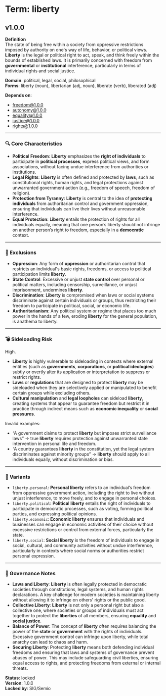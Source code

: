 # Term: liberty

## v1.0.0

**Definition**  
The state of being free within a society from oppressive restrictions imposed by authority on one's way of life, behavior, or political views. **Liberty** is the legal or political right to act, speak, and think freely within the bounds of established laws. It is primarily concerned with freedom from **governmental** or **institutional** interference, particularly in terms of individual rights and social justice.

**Domain**: political, legal, social, philosophical  
**Forms**: liberty (noun), libertarian (adj, noun), liberate (verb), liberated (adj)

**Depends on**:  
- freedom@1.0.0  
- autonomy@1.0.0  
- equality@1.0.0  
- justice@1.0.0  
- rights@1.0.0  

---

### 🔍 Core Characteristics

- **Political Freedom**: **Liberty** emphasizes the **right of individuals** to participate in **political processes**, express political views, and form associations, without facing undue interference from authorities or institutions.
- **Legal Rights**: **Liberty** is often defined and protected by **laws**, such as constitutional rights, human rights, and legal protections against unwarranted government action (e.g., freedom of speech, freedom of religion).
- **Protection from Tyranny**: **Liberty** is central to the idea of **protecting individuals** from authoritarian control and government oppression, ensuring that individuals can live their lives without unreasonable interference.
- **Equal Protection**: **Liberty** entails the protection of rights for all individuals equally, meaning that one person’s liberty should not infringe on another person’s right to freedom, especially in a **democratic** context.

---

### 🚧 Exclusions

- **Oppression**: Any form of **oppression** or authoritarian control that restricts an individual's basic rights, freedoms, or access to political participation limits **liberty**.
- **State Control**: Excessive or unjust **state control** over personal or political matters, including censorship, surveillance, or unjust imprisonment, undermines **liberty**.
- **Discrimination**: **Liberty** is compromised when laws or social systems discriminate against certain individuals or groups, thus restricting their freedom to participate in political, social, or economic life.
- **Authoritarianism**: Any political system or regime that places too much power in the hands of a few, eroding **liberty** for the general population, is anathema to liberty.

---

### 💣 Sideloading Risk

High.  
- **Liberty** is highly vulnerable to sideloading in contexts where external entities (such as **governments**, **corporations**, or **political ideologies**) subtly or overtly alter its application or interpretation to suppress or restrict rights.
- **Laws** or **regulations** that are designed to protect **liberty** may be sideloaded when they are selectively applied or manipulated to benefit certain groups while excluding others.
- **Cultural manipulation** and **legal loopholes** can sideload **liberty**, creating systems that appear to guarantee freedom but restrict it in practice through indirect means such as **economic inequality** or **social pressures**.

Invalid examples:
- “A government claims to protect **liberty** but imposes strict surveillance laws” → true **liberty** requires protection against unwarranted state intervention in personal life and freedom.
- “A country guarantees **liberty** in the constitution, yet the legal system discriminates against minority groups” → **liberty** should apply to all individuals equally, without discrimination or bias.

---

### 🔁 Variants

- `liberty.personal`: **Personal liberty** refers to an individual’s freedom from oppressive government action, including the right to live without unjust interference, to move freely, and to engage in personal choices.
- `liberty.political`: **Political liberty** entails the right of individuals to participate in democratic processes, such as voting, forming political parties, and expressing political opinions.
- `liberty.economic`: **Economic liberty** ensures that individuals and businesses can engage in economic activities of their choice without excessive restrictions or control from external forces, particularly the state.
- `liberty.social`: **Social liberty** is the freedom of individuals to engage in social, cultural, and community activities without undue interference, particularly in contexts where social norms or authorities restrict personal expression.

---

### 🔐 Governance Notes

- **Laws and Liberty**: **Liberty** is often legally protected in democratic societies through constitutions, legal systems, and human rights declarations. A key challenge for modern societies is maintaining liberty without allowing it to infringe on others' rights or the public good.
- **Collective Liberty**: **Liberty** is not only a personal right but also a collective one, where societies or groups of individuals must act together to protect the **liberties** of all members, ensuring **equality** and **social justice**.
- **Balance of Power**: The concept of **liberty** often requires balancing the power of the **state** or **government** with the rights of individuals. Excessive government control can infringe upon liberty, while total anarchy can lead to chaos and harm.
- **Securing Liberty**: Protecting **liberty** means both defending individual freedoms and ensuring that laws and systems of governance prevent abuses of power. This may include safeguarding civil liberties, ensuring equal access to rights, and protecting freedoms from external or internal threats.

**Status**: locked  
**Version**: 1.0.0  
**Locked by**: SIG/Semio
